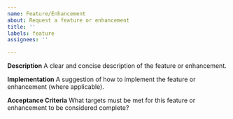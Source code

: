 ```yaml
---
name: Feature/Enhancement
about: Request a feature or enhancement
title: ''
labels: feature
assignees: ''

---
```


**Description**
A clear and concise description of the feature or enhancement.

**Implementation**
A suggestion of how to implement the feature or enhancement (where applicable).

**Acceptance Criteria**
What targets must be met for this feature or enhancement to be considered complete?